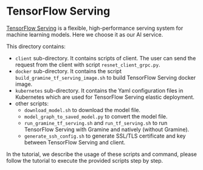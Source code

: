# TensorFlow Serving
[TensorFlow Serving](https://www.TensorFlow.org/tfx/guide/serving) is a flexible,
high-performance serving system for machine learning models. Here we choose it as
our AI service.

This directory contains:
- `client` sub-directory.
  It contains scripts of client. The user can send the request from the client
  with script `resnet_client_grpc.py`.
- `docker` sub-directory.
  It contains the script `build_gramine_tf_serving_image.sh` to build TensorFlow
  Serving docker image.
- `kubernetes` sub-directory.
  It contains the Yaml configuration files in Kubernetes which are used for
  TensorFlow Serving elastic deployment.
- other scripts:
  - `download_model.sh` to download the model file.
  - `model_graph_to_saved_model.py` to convert the model file.
  - `run_gramine_tf_serving.sh` and `run_tf_serving.sh` to run TensorFlow Serving
  with Gramine and natively (without Gramine).
  - `generate_ssh_config.sh` to generate SSL/TLS certificate and key between TensorFlow
  Serving and client.

In the tutorial, we describe the usage of these scripts and command, please follow
the tutorial to execute the provided scripts step by step.
